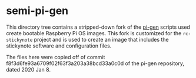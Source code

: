 # semi-pi-gen

This directory tree contains a stripped-down fork of the
[pi-gen](https://github.com/RPi-Distro/pi-gen) scripts used create bootable
Raspberry Pi OS images. This fork is customized for the `rc-stickynote`
project and is used to create an image that includes the stickynote software
and configuration files.

The files here were copied off of commit
f8f3d6fe93a6709f02f63f3a203a38bcd33a0c0d of the pi-gen repository, dated 2020
Jan 8.
